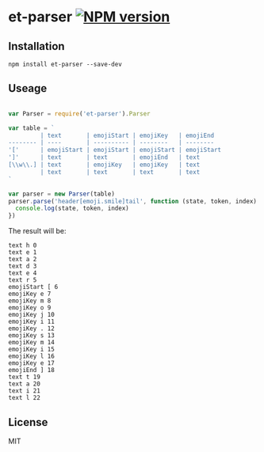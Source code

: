 # et-parser [![NPM version](https://img.shields.io/npm/v/et-parser.svg?style=flat-square)](https://www.npmjs.com/package/et-parser)

## Installation
```console
npm install et-parser --save-dev
```

## Useage


```javascript

var Parser = require('et-parser').Parser

var table = `
         | text       | emojiStart | emojiKey   | emojiEnd
-------- | ----       | ---------- | --------   | --------
'['      | emojiStart | emojiStart | emojiStart | emojiStart
']'      | text       | text       | emojiEnd   | text
[\\w\\.] | text       | emojiKey   | emojiKey   | text
         | text       | text       | text       | text
`

var parser = new Parser(table)
parser.parse('header[emoji.smile]tail', function (state, token, index) {
  console.log(state, token, index)
})
```

The result will be:
```
text h 0
text e 1
text a 2
text d 3
text e 4
text r 5
emojiStart [ 6
emojiKey e 7
emojiKey m 8
emojiKey o 9
emojiKey j 10
emojiKey i 11
emojiKey . 12
emojiKey s 13
emojiKey m 14
emojiKey i 15
emojiKey l 16
emojiKey e 17
emojiEnd ] 18
text t 19
text a 20
text i 21
text l 22
```

## License
MIT